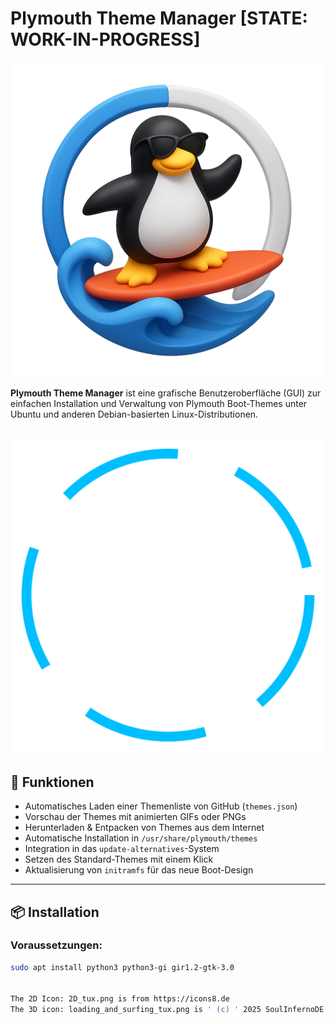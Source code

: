 # Plymouth Theme Manager [STATE: WORK-IN-PROGRESS]

![Screenshot](assets/icon.png)


**Plymouth Theme Manager** ist eine grafische Benutzeroberfläche (GUI) zur einfachen Installation und Verwaltung von Plymouth Boot-Themes unter Ubuntu und anderen Debian-basierten Linux-Distributionen.

![LOADING](assets/tux_loader.svg)
---

## 🚀 Funktionen

- Automatisches Laden einer Themenliste von GitHub (`themes.json`)
- Vorschau der Themes mit animierten GIFs oder PNGs
- Herunterladen & Entpacken von Themes aus dem Internet
- Automatische Installation in `/usr/share/plymouth/themes`
- Integration in das `update-alternatives`-System
- Setzen des Standard-Themes mit einem Klick
- Aktualisierung von `initramfs` für das neue Boot-Design

---

## 📦 Installation

### Voraussetzungen:

```bash
sudo apt install python3 python3-gi gir1.2-gtk-3.0


The 2D Icon: 2D_tux.png is from https://icons8.de
The 3D icon: loading_and_surfing_tux.png is ' (c) ' 2025 SoulInfernoDE - If you want to use this icon you need to link to this project and ask for permission in this projects issue page
